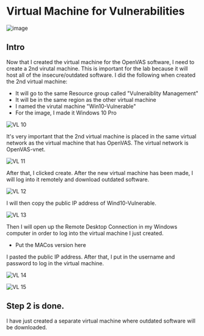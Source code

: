 # Virtual Machine for Vulnerabilities

![image](https://github.com/Ashrafs-Tech/Virtual-Machine-for-Vulnerabilites/assets/166546026/d5e02213-3611-4d2a-a922-018946df844d)


## Intro

Now that I created the virtual machine for the OpenVAS software, I need to create a 2nd virutal machine. This is important for the lab because it will host all of the insecure/outdated software. I did the following when created the 2nd virtual machine:

- It will go to the same Resource group called "Vulneraiblity Management"
- It will be in the same region as the other virtual machine
- I named the virutal machine "Win10-Vulnerable"
- For the image, I made it Windows 10 Pro

![VL 10](https://github.com/Ashrafs-Tech/Virtual-Machine-for-Vulnerabilites/assets/166546026/e9be1ba9-0bb4-41a8-acba-4718d0f5de54)


It's very important that the 2nd virtual machine is placed in the same virtual network as the virtual machine that has OpenVAS. The virtual network is OpenVAS-vnet.

![VL 11](https://github.com/Ashrafs-Tech/Virtual-Machine-for-Vulnerabilites/assets/166546026/fc5ce72d-35de-483f-a377-28f0050aa913)


After that, I clicked create.  After the new virtual machine has been made, I will log into it remotely and download outdated software. 

![VL 12](https://github.com/Ashrafs-Tech/Virtual-Machine-for-Vulnerabilites/assets/166546026/49806d18-c912-4109-9611-380ea4c7d085)


I will then copy the public IP address of Wind10-Vulnerable.

![VL 13](https://github.com/Ashrafs-Tech/Virtual-Machine-for-Vulnerabilites/assets/166546026/153fa4ab-804f-41d1-b433-501a596de654)


Then I will open up the Remote Desktop Connection in my Windows computer in order to log into the virtual machine I just created.
* Put the MACos version here

I pasted the public IP address. After that, I put in the username and password to log in the virtual machine. 

![VL 14](https://github.com/Ashrafs-Tech/Virtual-Machine-for-Vulnerabilites/assets/166546026/ff43d99b-c4b0-420a-ad0f-960bd0c8698c)

![VL 15](https://github.com/Ashrafs-Tech/Virtual-Machine-for-Vulnerabilites/assets/166546026/d463fe90-bcc1-409b-a16f-b6c91683305b)


## Step 2 is done. 
I have just created a separate virtual machine where outdated software will be downloaded. 
